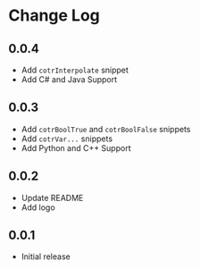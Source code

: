 # Change Log

## 0.0.4

- Add `cotrInterpolate` snippet
- Add C# and Java Support


## 0.0.3

- Add `cotrBoolTrue` and `cotrBoolFalse` snippets
- Add `cotrVar...` snippets
- Add Python and C++ Support

## 0.0.2

- Update README
- Add logo

## 0.0.1

- Initial release